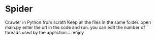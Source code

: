 # Spider
Crawler in Python from scrath
Keep all the files in the same folder.
open main.py
enter the url in the code and run.
you can edit the number of threads used by the appliction.... enjoy
